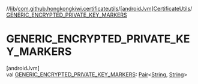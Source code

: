 //[lib](../../../index.md)/[com.github.hongkongkiwi.certificateutils](../index.md)/[[androidJvm]CertificateUtils](index.md)/[GENERIC_ENCRYPTED_PRIVATE_KEY_MARKERS](-g-e-n-e-r-i-c_-e-n-c-r-y-p-t-e-d_-p-r-i-v-a-t-e_-k-e-y_-m-a-r-k-e-r-s.md)

# GENERIC_ENCRYPTED_PRIVATE_KEY_MARKERS

[androidJvm]\
val [GENERIC_ENCRYPTED_PRIVATE_KEY_MARKERS](-g-e-n-e-r-i-c_-e-n-c-r-y-p-t-e-d_-p-r-i-v-a-t-e_-k-e-y_-m-a-r-k-e-r-s.md): [Pair](https://kotlinlang.org/api/latest/jvm/stdlib/kotlin/-pair/index.html)&lt;[String](https://kotlinlang.org/api/latest/jvm/stdlib/kotlin/-string/index.html), [String](https://kotlinlang.org/api/latest/jvm/stdlib/kotlin/-string/index.html)&gt;
